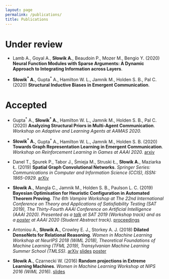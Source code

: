 ```yaml
---
layout: page
permalink: /publications/
title: Publications
---
```


# Under review

* Lamb A., Goyal A., **Słowik A.**, Beaudoin P., Mozer M., Bengio Y. (2020) **Neural Function Modules with Sparse Arguments: A Dynamic Approach to Integrating Information across Layers**. 

* **Słowik<sup>\*</sup> A.**, Gupta<sup>\*</sup> A., Hamilton W. L., Jamnik M., Holden S. B., Pal C. (2020) **Structural Inductive Biases in Emergent Communication**. 

# Accepted 

* Gupta<sup>\*</sup> A., **Słowik<sup>\*</sup> A.**, Hamilton W. L., Jamnik M., Holden S. B., Pal C. (2020) **Analyzing Structural Priors in Multi-Agent Communication**. *Workshop on Adaptive and Learning Agents at AAMAS 2020.* 

* **Słowik<sup>\*</sup> A.**, Gupta<sup>\*</sup> A., Hamilton W. L., Jamnik M., Holden S. B. (2020) **Towards Graph Representation Learning in Emergent Communication**. *Workshop on Reinforcement Learning in Games at AAAI 2020.* [arxiv](https://arxiv.org/pdf/2001.09063.pdf)

* Danel T., Spurek P., Tabor J., Śmieja M., Struski Ł., **Słowik A.**, Maziarka Ł. (2019) **Spatial Graph Convolutional Networks**. *Springer Series: Communications in Computer and Information Science (CCIS), ISSN: 1865-0929.* [arXiv](https://arxiv.org/abs/1909.05310)

* **Słowik A.**, Mangla C., Jamnik M., Holden S. B., Paulson L. C. (2019) **Bayesian Optimisation for Heuristic Configuration in Automated Theorem Proving**. *The 6th Vampire Workshop at The 22nd International Conference on Theory and Applications of Satisfiability Testing (SAT 2019), The Thirty-Fourth AAAI Conference on Artificial Intelligence (AAAI 2020). Presented as a [talk](https://www.dropbox.com/s/f3jb7z7bqrv2b3v/bo_lisbon.pdf?dl=0) at SAT 2019 (Workshop track) and as a [poster](https://www.dropbox.com/s/h374c7zko81zrmh/BO_poster-2.pdf?dl=0) at AAAI 2020 (Student Abstract track).* [proceedings](https://easychair.org/publications/paper/K7Zd) 

* Antoniou A., **Słowik A.**, Crowley E. J., Storkey A. J. (2018) **Dilated DenseNets for Relational Reasoning**. *Women in Machine Learning Workshop at NeurIPS 2018 (WiML 2018), Theoretical Foundations of Machine Learning (TFML 2019), Transylvanian Machine Learning Summer School (TMLSS)*. [arXiv](https://arxiv.org/pdf/1811.00410.pdf) [slides](https://www.dropbox.com/s/agauohqy2gw436n/AI_lunch.pdf?dl=0) [poster](https://www.dropbox.com/s/8wucj3reyj2anlp/dil_poster.pdf?dl=0)

* **Słowik A.**, Czarnecki W. (2016) **Random projections in Extreme Learning Machines**. *Women in Machine Learning Workshop at NIPS 2016 (WiML 2016)*. [slides](https://www.dropbox.com/s/9lnlz8ny3qch7ej/Extreme_Learning_Machines-2.pdf?dl=0)

    
    



